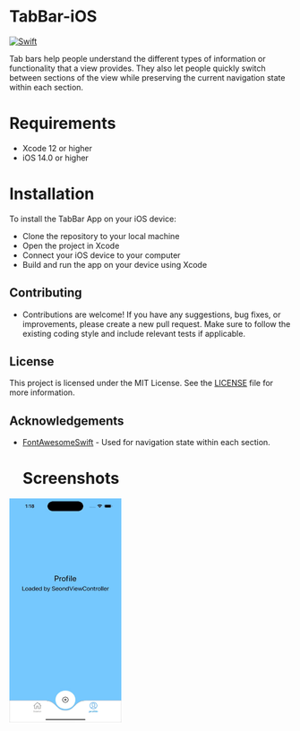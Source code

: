 # TabBar-iOS
[![Swift](https://img.shields.io/badge/swift-%2320232a.svg?style=for-the-badge&logo=swift&logoColor=%23F05138)](https://swift.org/)

Tab bars help people understand the different types of information or functionality that a view provides. They also let people quickly switch between sections of the view while preserving the current navigation state within each section.

# Requirements
- Xcode 12 or higher
- iOS 14.0 or higher

# Installation
To install the TabBar App on your iOS device:

- Clone the repository to your local machine
- Open the project in Xcode
- Connect your iOS device to your computer
- Build and run the app on your device using Xcode

## Contributing
- Contributions are welcome! If you have any suggestions, bug fixes, or improvements, please create a new pull request. Make sure to follow the existing coding style and include relevant tests if applicable.

## License
This project is licensed under the MIT License. See the [LICENSE](LICENSE) file for more information.

## Acknowledgements
- [FontAwesomeSwift](https://github.com/thii/FontAwesome.swift)  - Used for navigation state within each section.


  # Screenshots
<img src="https://github.com/IPH-Technologies-Pvt-Ltd/TabBar-iOS/blob/main/TabBar.gif" 
     width="200" 
     height="400"/>
